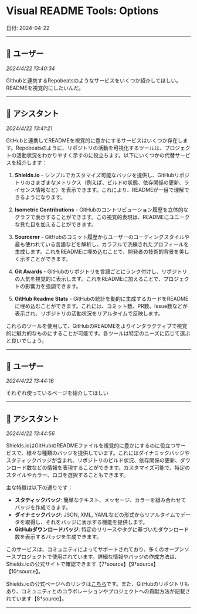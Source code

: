 # Visual README Tools: Options

日付: 2024-04-22

---

## 👤 ユーザー
*2024/4/22 13:40:34*

Githubと連携するRepobeatsのようなサービスをいくつか紹介してほしい。READMEを視覚的にしたいんだ。

---

## 🤖 アシスタント
*2024/4/22 13:41:21*

GitHubと連携してREADMEを視覚的に豊かにするサービスはいくつか存在します。Repobeatsのように、リポジトリの活動を可視化するツールは、プロジェクトの活動状況をわかりやすく示すのに役立ちます。以下にいくつかの代替サービスを紹介します：

1. **Shields.io** - シンプルでカスタマイズ可能なバッジを提供し、GitHubリポジトリのさまざまなメトリクス（例えば、ビルドの状態、依存関係の更新、ライセンス情報など）を表示できます。これにより、READMEが一目で理解できるようになります。

2. **Isometric Contributions** - GitHubのコントリビューション履歴を立体的なグラフで表示することができます。この視覚的表現は、READMEにユニークな見た目を加えることができます。

3. **Sourcerer** - GitHubのコミット履歴からユーザーのコーディングスタイルや最も使われている言語などを解析し、カラフルで洗練されたプロフィールを生成します。これをREADMEに埋め込むことで、開発者の技術的背景を美しく示すことができます。

4. **Git Awards** - GitHubのリポジトリを言語ごとにランク付けし、リポジトリの人気を視覚的に表示します。これをREADMEに加えることで、プロジェクトの影響力を強調できます。

5. **GitHub Readme Stats** - GitHubの統計を動的に生成するカードをREADMEに埋め込むことができます。これには、コミット数、PR数、Issue数などが表示され、リポジトリの活動状況をリアルタイムで反映します。

これらのツールを使用して、GitHubのREADMEをよりインタラクティブで視覚的に魅力的なものにすることが可能です。各ツールは特定のニーズに応じて選ぶと良いでしょう。

---

## 👤 ユーザー
*2024/4/22 13:44:16*

それぞれ使っているページを紹介してほしい

---

## 🤖 アシスタント
*2024/4/22 13:44:56*

Shields.ioはGitHubのREADMEファイルを視覚的に豊かにするのに役立つサービスで、様々な種類のバッジを提供しています。これにはダイナミックバッジやスタティックバッジが含まれ、リポジトリのビルド状況、依存関係の更新、ダウンロード数などの情報を表現することができます。カスタマイズ可能で、特定のスタイルやカラー、ロゴを選択することもできます。

主な特徴は以下の通りです：

- **スタティックバッジ**: 簡単なテキスト、メッセージ、カラーを組み合わせてバッジを作成できます。
- **ダイナミックバッジ**: JSON, XML, YAMLなどの形式からリアルタイムでデータを取得し、それをバッジに表示する機能を提供します。
- **GitHubダウンロードバッジ**: 特定のリリースやタグに基づいたダウンロード数を表示するバッジを生成できます。

このサービスは、コミュニティによってサポートされており、多くのオープンソースプロジェクトで使用されています。詳細な情報やバッジの作成方法は、Shields.ioの公式サイトで確認できます【7†source】【9†source】【10†source】。

Shields.ioの公式ページへのリンクは[こちら](https://shields.io/)です。また、GitHubのリポジトリもあり、コミュニティとのコラボレーションやプロジェクトへの貢献方法が記載されています【8†source】。

---
